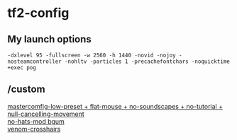 # tf2-config

## My launch options
`-dxlevel 95 -fullscreen -w 2560 -h 1440 -novid -nojoy -nosteamcontroller -nohltv -particles 1 -precachefontchars -noquicktime +exec pog`

## /custom
[mastercomfig-low-preset + flat-mouse + no-soundscapes + no-tutorial + null-cancelling-movement](https://mastercomfig.com/)\
[no-hats-mod bgum](https://gamebanana.com/mods/205768)\
[venom-crosshairs](https://github.com/hbivnm/Venom-Crosshairs)
